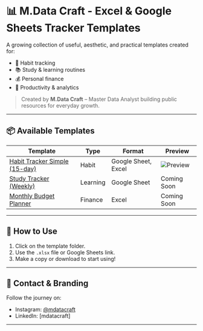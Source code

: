 # 📊 M.Data Craft - Excel & Google Sheets Tracker Templates
A growing collection of useful, aesthetic, and practical templates created for:
- 🌱 Habit tracking
- 📚 Study & learning routines
- 💰 Personal finance
- 🧠 Productivity & analytics

> Created by **M.Data Craft** – Master Data Analyst building public resources for everyday growth.

---

## 📦 Available Templates
| Template                     | Type       | Format            | Preview |
|-----------------------------|------------|-------------------|---------|
| [Habit Tracker Simple (15-day)](./habit-tracker-simple/) | Habit | Google Sheet, Excel | ![Preview](./habit-tracker/preview.png) |
| [Study Tracker (Weekly)](./study-tracker/) | Learning | Google Sheet | Coming Soon |
| [Monthly Budget Planner](./budget-planner/) | Finance | Excel | Coming Soon |

---

## 🚀 How to Use
1. Click on the template folder.
2. Use the `.xlsx` file or Google Sheets link.
3. Make a copy or download to start using!

---

## 💬 Contact & Branding
Follow the journey on:
- Instagram: [@mdatacraft](https://instagram.com/mdatacraft)
- LinkedIn: [mdatacraft]

---
